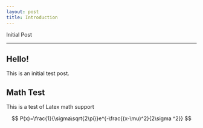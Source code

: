 ```yaml
---
layout: post
title: Introduction
---
```


Initial Post

-----

## Hello!

This is an initial test post.

## Math Test

This is a test of Latex math support

$$ P(x)=\frac{1}{\sigma\sqrt{2\pi}}e^{-\frac{(x-\mu)^2}{2\sigma ^2}} $$
